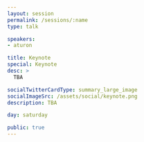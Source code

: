```yaml
---
layout: session
permalink: /sessions/:name
type: talk

speakers:
- aturon

title: Keynote
special: Keynote
desc: >
  TBA

socialTwitterCardType: summary_large_image
socialImageSrc: /assets/social/keynote.png
description: TBA

day: saturday

public: true
---
```

